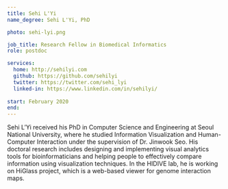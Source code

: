 ```yaml
---
title: Sehi L'Yi
name_degree: Sehi L'Yi, PhD

photo: sehi-lyi.png

job_title: Research Fellow in Biomedical Informatics
role: postdoc

services:
  home: http://sehilyi.com
  github: https://github.com/sehilyi
  twitter: https://twitter.com/sehi_lyi
  linked-in: https://www.linkedin.com/in/sehilyi/
  
start: February 2020
end:
---
```

Sehi L’Yi received his PhD in Computer Science and Engineering at Seoul National University, where he studied Information Visualization and Human-Computer Interaction under the supervision of Dr. Jinwook Seo. His doctoral research includes designing and implementing visual analytics tools for bioinformaticians and helping people to effectively compare information using visualization techniques. In the HIDIVE lab, he is working on HiGlass project, which is a web-based viewer for genome interaction maps.
